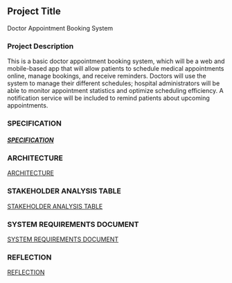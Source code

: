 ## Project Title
Doctor Appointment Booking System

### Project Description
This is a basic doctor appointment booking system, which will be a web and mobile-based app that will allow patients to schedule medical appointments online, manage bookings, and receive reminders. Doctors will use the system to manage their different schedules; hospital administrators will be able to monitor appointment statistics and optimize scheduling efficiency. A notification service will be included to remind patients about upcoming appointments.

### SPECIFICATION
##### [SPECIFICATION](SPECIFICATION.md)

### ARCHITECTURE
[ARCHITECTURE](ARCHITECTURE.md)

### STAKEHOLDER ANALYSIS TABLE
[STAKEHOLDER ANALYSIS TABLE](Stakeholder%20Analysis%20Table.md)

### SYSTEM REQUIREMENTS DOCUMENT
[SYSTEM REQUIREMENTS DOCUMENT](System%20Requirements%20Document.md)

### REFLECTION
[REFLECTION](Reflection.md)
